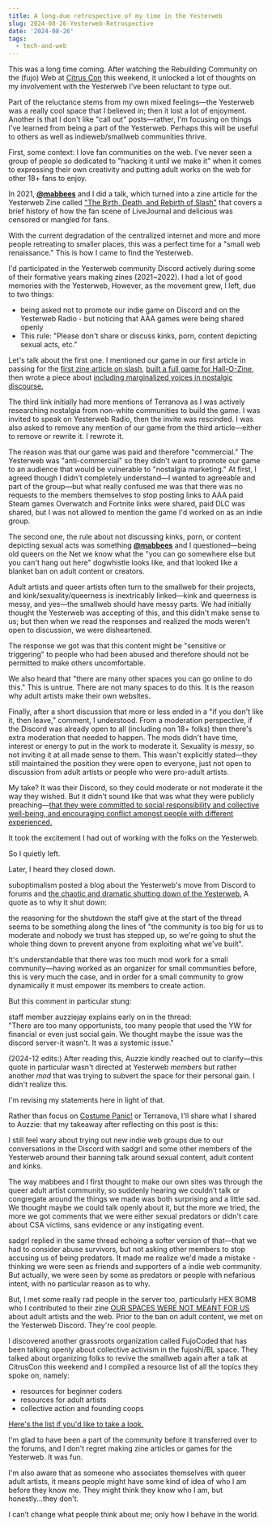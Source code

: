 ```yaml
---
title: A long-due retrospective of my time in the Yesterweb
slug: 2024-08-26-Yesterweb-Retrospective
date: '2024-08-26'
tags:
  - tech-and-web
---
```


This was a long time coming. After watching the Rebuilding Community on the (fujo) Web at [Citrus Con](https://www.citruscon.com/) this weekend, it unlocked a lot of thoughts on my involvement with the Yesterweb I've been reluctant to type out.

Part of the reluctance stems from my own mixed feelings—the Yesterweb was a really cool space that I believed in; then it lost a lot of enjoyment. Another is that I don't like "call out" posts—rather, I'm focusing on things I've learned from being a part of the Yesterweb. Perhaps this will be useful to others as well as indieweb/smallweb communities thrive.

First, some context: I love fan communities on the web. I've never seen a group of people so dedicated to "hacking it until we make it" when it comes to expressing their own creativity and putting adult works on the web for other 18+ fans to enjoy.

In 2021, [**@mabbees**](https://mabbees.neocities.org/) and I did a talk, which turned into a zine article for the Yesterweb Zine called ["The Birth, Death, and Rebirth of Slash"](https://zine.yesterweb.org/issue-00/index.php?page=7) that covers a brief history of how the fan scene of LiveJournal and delicious was censored or mangled for fans.

With the current degradation of the centralized internet and more and more people retreating to smaller places, this was a perfect time for a "small web renaissance." This is how I came to find the Yesterweb.

I'd participated in the Yesterweb community Discord actively during some of their formative years making zines (2021~2022). I had a lot of good memories with the Yesterweb, However, as the movement grew, I left, due to two things:

-   being asked not to promote our indie game on Discord and on the Yesterweb Radio - but noticing that AAA games were being shared openly
-   This rule: "Please don't share or discuss kinks, porn, content depicting sexual acts, etc."

Let's talk about the first one. I mentioned our game in our first article in passing for the [first zine article on slash](https://zine.yesterweb.org/issue-00/index.php?page=7), [built a full game for Hall-O-Zine](https://illuminesce.itch.io/costume-panic), then wrote a piece about [including marginalized voices in nostalgic discourse.](https://zine.yesterweb.org/issue-03/index.php?page=5)

The third link initially had more mentions of Terranova as I was actively researching nostalgia from non-white communities to build the game. I was invited to speak on Yesterweb Radio, then the invite was rescinded. I was also asked to remove any mention of our game from the third article—either to remove or rewrite it. I rewrote it.

The reason was that our game was paid and therefore "commercial." The Yesterweb was "anti-commercial" so they didn't want to promote our game to an audience that would be vulnerable to "nostalgia marketing." At first, I agreed though I didn't completely understand—I wanted to agreeable and part of the group—but what really confused me was that there was no requests to the members themselves to stop posting links to AAA paid Steam games Overwatch and Fortnite links were shared, paid DLC was shared, but I was not allowed to mention the game I'd worked on as an indie group.

The second one, the rule about not discussing kinks, porn, or content depicting sexual acts was something [**@mabbees**](https://mabbees.neocities.org/) and I questioned—being old queers on the Net we know what the "you can go somewhere else but you can't hang out here" dogwhistle looks like, and that looked like a blanket ban on adult content or creators.

Adult artists and queer artists often turn to the smallweb for their projects, and kink/sexuality/queerness is inextricably linked—kink and queerness is messy, and yes—the smallweb should have messy parts. We had initially thought the Yesterweb was accepting of this, and this didn't make sense to us; but then when we read the responses and realized the mods weren't open to discussion, we were disheartened.

The response we got was that this content might be "sensitive or triggering" to people who had been abused and therefore should not be permitted to make others uncomfortable.

We also heard that "there are many other spaces you can go online to do this." This is untrue. There are not many spaces to do this. It is the reason why adult artists make their own websites.

Finally, after a short discussion that more or less ended in a "if you don't like it, then leave," comment, I understood. From a moderation perspective, if the Discord was already open to all (including non 18+ folks) then there's extra moderation that needed to happen. The mods didn't have time, interest or energy to put in the work to moderate it. Sexuality is _messy_, so not inviting it at all made sense to them. This wasn't explicitly stated—they still maintained the position they were open to everyone, just not open to discussion from adult artists or people who were pro-adult artists.

My take? It was their Discord, so they could moderate or not moderate it the way they wished. But it didn't sound like that was what they were publicly preaching—[that they were committed to social responsibility and collective well-being, and encouraging conflict amongst people with different experienced.](https://yesterweb.org/#manifesto)

It took the excitement I had out of working with the folks on the Yesterweb.

So I quietly left.

Later, I heard they closed down.

suboptimalism posted a blog about the Yesterweb's move from Discord to forums and [the chaotic and dramatic shutting down of the Yesterweb.](https://suboptimalism.neocities.org/writings/yesterweb) A quote as to why it shut down:

<div class="quote">the reasoning for the shutdown the staff give at the start of the thread seems to be something along the lines of "the community is too big for us to moderate and nobody we trust has stepped up, so we're going to shut the whole thing down to prevent anyone from exploiting what we've built".</div>

It's understandable that there was too much mod work for a small community—having worked as an organizer for small communities before, this is very much the case, and in order for a small community to grow dynamically it must empower its members to create action.

But this comment in particular stung:

<div class="quote">staff member auzziejay explains early on in the thread:</div>

<div class="quote">"There are too many opportunists, too many people that used the YW for financial or even just social gain. We thought maybe the issue was the discord server-it wasn't. It was a systemic issue."</div>

(2024-12 edits:) After reading this, Auzzie kindly reached out to clarify—this quote in particular wasn't directed at Yesterweb *members* but rather another *mod* that was trying to subvert the space for their personal gain. I didn't realize this. 

I'm revising my statements here in light of that.

Rather than focus on [Costume Panic!](https://illuminesce.itch.io/costume-panic) or Terranova, I'll share what I shared to Auzzie: that my takeaway after reflecting on this post is this: 

I still feel wary about trying out new indie web groups due to our conversations in the Discord with sadgrl and some other members of the Yesterweb around their banning talk around sexual content, adult content and kinks.

The way mabbees and I first thought to make our own sites was through the queer adult artist community, so suddenly hearing we couldn’t talk or congregate around the things we made was both surprising and a little sad. We thought maybe we could talk openly about it, but the more we tried, the more we got comments that we were either sexual predators or didn't care about CSA victims, sans evidence or any instigating event.

sadgrl replied in the same thread echoing a softer version of that—that we had to consider abuse survivors, but not asking other members to stop accusing us of being predators. It made me realize we'd made a mistake - thinking we were seen as friends and supporters of a indie web community. But actually, we were seen by some as predators or people with nefarious intent, with no particular reason as to why.

But, I met some really rad people in the server too, particularly HEX BOMB who I contributed to their zine [OUR SPACES WERE NOT MEANT FOR US](https://hex-bomb.itch.io/ourspaces) about adult artists and the web. Prior to the ban on adult content, we met on the Yesterweb Discord. They're cool people.

I discovered another grassroots organization called FujoCoded that has been talking openly about collective activism in the fujoshi/BL space. They talked about organizing folks to revive the smallweb again after a talk at CitrusCon this weekend and I compiled a resource list of all the topics they spoke on, namely:

-   resources for beginner coders
-   resources for adult artists
-   collective action and founding coops

[Here's the list if you'd like to take a look.](https://illuminesce.net/fujoweb2024)

I'm glad to have been a part of the community before it transferred over to the forums, and I don't regret making zine articles or games for the Yesterweb. It was fun.

I'm also aware that as someone who associates themselves with queer adult artists, it means people might have some kind of idea of who I am before they know me. They might think they know who I am, but honestly...they don't.

I can’t change what people think about me; only how I behave in the world.